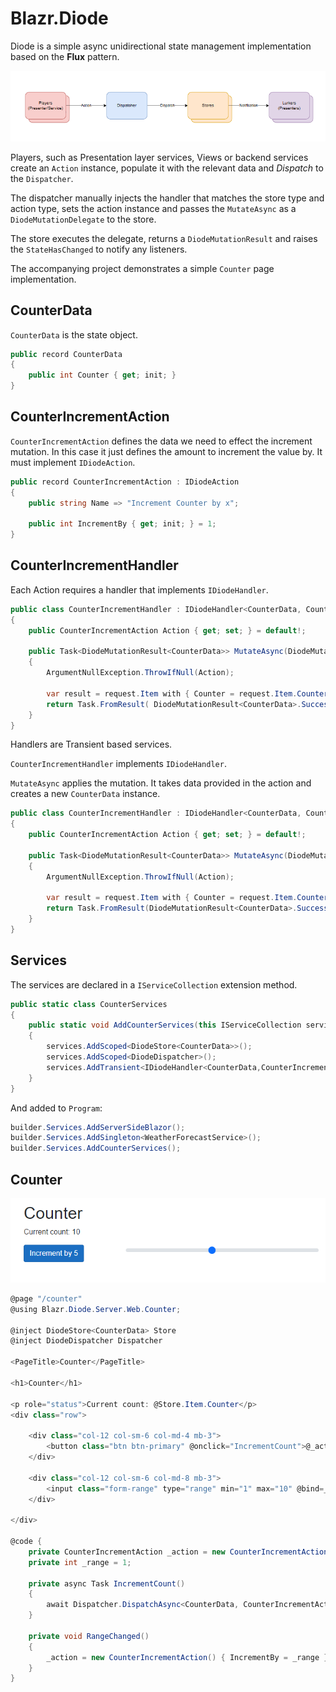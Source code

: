 # Blazr.Diode

Diode is a simple async unidirectional state management implementation based on the **Flux** pattern.

![Diode Data Flow](./images/diode-dataflow.png)


Players, such as Presentation layer services, Views or backend services create an `Action` instance, populate it with the relevant data and *Dispatch* to the `Dispatcher`.

The dispatcher manually injects the handler that matches the store type and action type, sets the action instance and passes the `MutateAsync` as a `DiodeMutationDelegate` to the store.

The store executes the delegate, returns a `DiodeMutationResult` and raises the `StateHasChanged` to notify any listeners.


The accompanying project demonstrates a simple  `Counter` page implementation.

## CounterData

`CounterData` is the state object.

```csharp
public record CounterData
{
    public int Counter { get; init; }
}
```

## CounterIncrementAction

`CounterIncrementAction` defines the data we need to effect the increment mutation.  In this case it just defines the amount to increment the value by.  It must implement `IDiodeAction`.  

```csharp
public record CounterIncrementAction : IDiodeAction
{
    public string Name => "Increment Counter by x";

    public int IncrementBy { get; init; } = 1;    
}
```

## CounterIncrementHandler

Each Action requires a handler that implements `IDiodeHandler`.

```csharp
public class CounterIncrementHandler : IDiodeHandler<CounterData, CounterIncrementAction>
{
    public CounterIncrementAction Action { get; set; } = default!;

    public Task<DiodeMutationResult<CounterData>> MutateAsync(DiodeMutationRequest<CounterData> request)
    {
        ArgumentNullException.ThrowIfNull(Action);

        var result = request.Item with { Counter = request.Item.Counter + Action.IncrementBy };
        return Task.FromResult( DiodeMutationResult<CounterData>.Success(result));
    }
}
```

Handlers are Transient based services.

`CounterIncrementHandler` implements `IDiodeHandler`.

`MutateAsync` applies the mutation.  It takes data provided in the action and creates a new `CounterData` instance.

```csharp
public class CounterIncrementHandler : IDiodeHandler<CounterData, CounterIncrementAction>
{
    public CounterIncrementAction Action { get; set; } = default!;

    public Task<DiodeMutationResult<CounterData>> MutateAsync(DiodeMutationRequest<CounterData> request)
    {
        ArgumentNullException.ThrowIfNull(Action);

        var result = request.Item with { Counter = request.Item.Counter + Action.IncrementBy };
        return Task.FromResult(DiodeMutationResult<CounterData>.Success(result));
    }
}
```

## Services

The services are declared in a `IServiceCollection` extension method.

```csharp
public static class CounterServices
{
    public static void AddCounterServices(this IServiceCollection services)
    {
        services.AddScoped<DiodeStore<CounterData>>();
        services.AddScoped<DiodeDispatcher>();
        services.AddTransient<IDiodeHandler<CounterData,CounterIncrementAction>, CounterIncrementHandler>();
    }
}
```

And added to `Program`:

```csharp
builder.Services.AddServerSideBlazor();
builder.Services.AddSingleton<WeatherForecastService>();
builder.Services.AddCounterServices();
```

## Counter

![Counter](./images/counter.png)

```csharp
@page "/counter"
@using Blazr.Diode.Server.Web.Counter;

@inject DiodeStore<CounterData> Store
@inject DiodeDispatcher Dispatcher

<PageTitle>Counter</PageTitle>

<h1>Counter</h1>

<p role="status">Current count: @Store.Item.Counter</p>
<div class="row">

    <div class="col-12 col-sm-6 col-md-4 mb-3">
        <button class="btn btn-primary" @onclick="IncrementCount">@_action.Name</button>
    </div>

    <div class="col-12 col-sm-6 col-md-8 mb-3">
        <input class="form-range" type="range" min="1" max="10" @bind=_range @bind:after="this.RangeChanged" />
    </div>

</div>

@code {
    private CounterIncrementAction _action = new CounterIncrementAction() { IncrementBy = 1 };
    private int _range = 1;

    private async Task IncrementCount()
    {
        await Dispatcher.DispatchAsync<CounterData, CounterIncrementAction>(_action);
    }

    private void RangeChanged()
    {
        _action = new CounterIncrementAction() { IncrementBy = _range };
    }
}
```